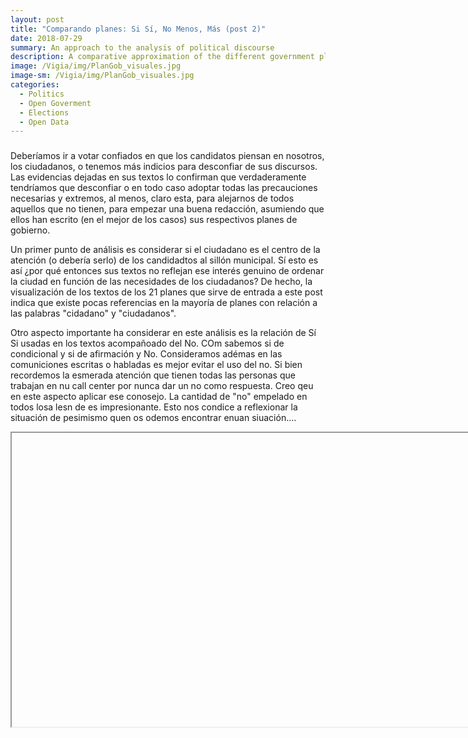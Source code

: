 ```yaml
---
layout: post
title: "Comparando planes: Si Sí, No Menos, Más (post 2)"
date: 2018-07-29
summary: An approach to the analysis of political discourse
description: A comparative approximation of the different government plans for the government of the metropolitan municipality of the province of Lima, for the period of government 2019-2021.
image: /Vigia/img/PlanGob_visuales.jpg
image-sm: /Vigia/img/PlanGob_visuales.jpg
categories:
  - Politics  
  - Open Goverment
  - Elections
  - Open Data 
---
```

### 
Deberíamos ir a votar confiados en que los candidatos piensan en nosotros, los ciudadanos, o tenemos más indicios para desconfiar de sus discursos. Las evidencias dejadas en sus textos lo confirman que verdaderamente tendríamos que desconfiar o en todo caso adoptar todas las precauciones necesarias y extremos, al menos, claro esta, para alejarnos de todos aquellos que no tienen, para empezar una buena redacción, asumiendo que ellos han escrito (en el mejor de los casos) sus respectivos planes de gobierno.  

Un primer punto de análisis es considerar si el ciudadano es el centro de la atención (o debería serlo) de los candidadtos al sillón municipal. Sí esto es así ¿por qué entonces sus textos no reflejan ese interés genuino de ordenar la ciudad en función de las necesidades de los ciudadanos? De hecho, la visualización de los textos de los 21 planes que sirve de entrada a este post indica que existe pocas referencias en la mayoría de planes con relación a las palabras "cidadano" y "ciudadanos". 

Otro aspecto importante ha considerar en este análisis es la relación de Sí Si usadas en los textos acompañoado del No. COm sabemos si de condicional y si de afirmación y No. Consideramos adémas en las comuniciones escritas o habladas es mejor evitar el uso del no. Si bien recordemos la esmerada atención que tienen todas las personas que trabajan en nu call center por nunca dar un no como respuesta. Creo qeu en este aspecto aplicar ese conosejo. La cantidad de "no" empelado en todos losa lesn de es impresionante. Esto nos condice a reflexionar la situación de pesimismo quen os odemos encontrar enuan siuación.... 


<!--	Exported from Voyant Tools (voyant-tools.org).
The iframe src attribute below uses a relative protocol to better function with both
http and https sites, but if you're embedding this into a local web page (file protocol)
you should add an explicit protocol (https if you're using voyant-tools.org, otherwise
it depends on this server.
Feel free to change the height and width values or other styling below: -->
<iframe style='width: 935px; height: 470px;' 'https://voyant-tools.org/tool/Trends/?stopList=keywords-fc06c8bf8f24a00f1ef1b096dbbd28ba&query=no&query=si&query=s%C3%AD&query=menos&query=m%C3%A1s&mode=&corpus=a27e705d8e59d19e32af66027b5ac8cf'></iframe>
